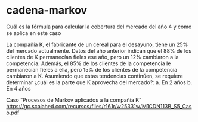 # cadena-markov
Cuál es la fórmula para calcular la cobertura del mercado del año 4 y como se aplica en este caso



La compañía K, el fabricante de un cereal para el desayuno, tiene un 25% del mercado actualmente. Datos del año anterior indican que el 88% de los clientes de K permanecían fieles ese año, pero un 12% cambiaron a la competencia. Además, el 85% de los clientes de la competencia le permanecían fieles a ella, pero 15% de los clientes de la competencia cambiaron a K. Asumiendo que estas tendencias continúen, se requiere determinar ¿cuál es la parte que K aprovecha del mercado?: a. En 2 años b. En 4 años


Caso “Procesos de Markov aplicados a la compañía K”
https://gc.scalahed.com/recursos/files/r161r/w25331w/M1CDN113B_S5_Caso.pdf
